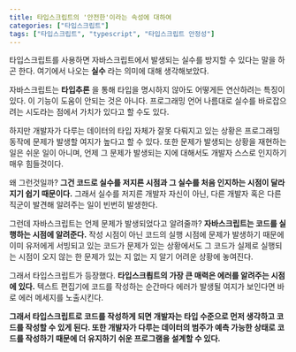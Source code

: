 ```yaml
---
title: 타입스크립트의 '안전한'이라는 속성에 대하여
categories: ["타입스크립트"]
tags: ["타입스크립트", "typescript", "타입스크립트 안정성"]
---
```


타입스크립트를 사용하면 자바스크립트에서 발생되는 실수를 방지할 수 있다는 말을 하곤 한다.
여기에서 나오는 **실수** 라는 의미에 대해 생각해보았다.

자바스크립트는 **타입추론** 을 통해 타입을 명시하지 않아도 어떻게든 연산하려는 특징이 있다.
이 기능이 도움이 안되는 것은 아니다.
프로그래밍 언어 나름대로 실수를 바로잡으려는 시도라는 점에서 가치가 있다고 할 수도 있다.

하지만 개발자가 다루는 데이터의 타입 자체가 잘못 다뤄지고 있는 상황은
프로그래밍 동작에 문제가 발생할 여지가 높다고 할 수 있다.
또한 문제가 발생되는 상황을 재현하는 일은 쉬운 일이 아니며,
언제 그 문제가 발생되는 지에 대해서도 개발자 스스로 인지하기 매우 힘들것이다.

왜 그런것일까?
**그건 코드로 실수를 저지른 시점과 그 실수를 처음 인지하는 시점이 달라지기 쉽기 때문이다.**
그래서 실수를 저지른 개발자 자신이 아닌, 다른 개발자 혹은 다른 직군이 발견해 알려주는 일이 빈번히 발생한다.

그런데 자바스크립트는 언제 문제가 발생되었다고 알려줄까?
**자바스크립트는 코드를 실행하는 시점에 알려준다.**
작성 시점이 아닌 코드의 실행 시점에 문제가 발생하기 때문에
이미 유저에게 서빙되고 있는 코드가 문제가 있는 상황에서도
그 코드가 실제로 실행되는 시점이 오지 않는 한
문제가 있는 지 없는 지 알기 어려운 상황에 놓여진다.

그래서 타입스크립트가 등장했다.
**타입스크릡트의 가장 큰 매력은 에러를 알려주는 시점에 있다.**
텍스트 편집기에 코드를 작성하는 순간마다 에러가 발생될 여지가 보인다면 바로 에러 메세지를 노출시킨다.

**그래서 타입스크립트로 코드를 작성하게 되면 개발자는
타입 수준으로 먼저 생각하고 코드를 작성할 수 있게 된다.
또한 개발자가 다루는 데이터의 범주가 예측 가능한 상태로 코드를 작성하기 때문에
더 유지하기 쉬운 프로그램을 설계할 수 있다.**
